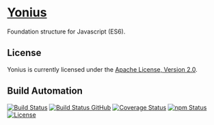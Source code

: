 # [Yonius](http://yonius.hive.pt)

Foundation structure for Javascript (ES6).

## License

Yonius is currently licensed under the [Apache License, Version 2.0](http://www.apache.org/licenses/).

## Build Automation

[![Build Status](https://travis-ci.org/hivesolutions/yonius.svg?branch=master)](https://travis-ci.org/hivesolutions/yonius)
[![Build Status GitHub](https://github.com/hivesolutions/yonius/workflows/Main%20Workflow/badge.svg)](https://github.com/hivesolutions/yonius/actions)
[![Coverage Status](https://coveralls.io/repos/hivesolutions/yonius/badge.svg?branch=master)](https://coveralls.io/r/hivesolutions/yonius?branch=master)
[![npm Status](https://img.shields.io/npm/v/yonius.svg)](https://www.npmjs.com/package/yonius)
[![License](https://img.shields.io/badge/license-Apache%202.0-blue.svg)](https://www.apache.org/licenses/)
